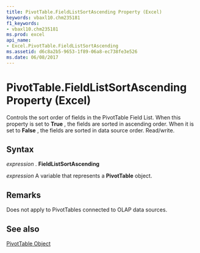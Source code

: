 ```yaml
---
title: PivotTable.FieldListSortAscending Property (Excel)
keywords: vbaxl10.chm235181
f1_keywords:
- vbaxl10.chm235181
ms.prod: excel
api_name:
- Excel.PivotTable.FieldListSortAscending
ms.assetid: d6c8a2b5-9653-1f89-06a8-ec738fe3e526
ms.date: 06/08/2017
---
```



# PivotTable.FieldListSortAscending Property (Excel)

Controls the sort order of fields in the PivotTable Field List. When this property is set to  **True** , the fields are sorted in ascending order. When it is set to **False** , the fields are sorted in data source order. Read/write.


## Syntax

 _expression_ . **FieldListSortAscending**

 _expression_ A variable that represents a **PivotTable** object.


## Remarks

Does not apply to PivotTables connected to OLAP data sources.


## See also


[PivotTable Object](Excel.PivotTable.md)

